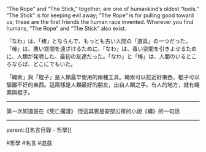 “The Rope” and “The Stick,” together, are one of humankind’s oldest “tools.” “The Stick” is for keeping evil away; “The Rope” is for pulling good toward us; these are the first friends the human race invented. Wherever you find humans, “The Rope” and “The Stick” also exist.

「なわ」は、「棒」とならんで、もっとも古い人間の「道具」の一つだった。「棒」は、悪い空間を遠ざけるために、「なわ」は、善い空間を引きよせるために、人類が発明した、最初の友達だった。「なわ」と「棒」は、人間のいるところならば、どこにでもいた。

「繩索」與「棍子」是人類最早使用的兩種工具。繩索可以拉近好東西，棍子可以驅離不好的東西。這兩樣是人類最好的朋友，出自人類之手。有人的地方，就有繩索與棍子。
- - -
第一次知道是在《死亡擱淺》
但這其實是安部公房的小說《繩》的一句話

- - -
parent::[[名言目錄 - 哲學]]

#哲學 #名言 #遊戲